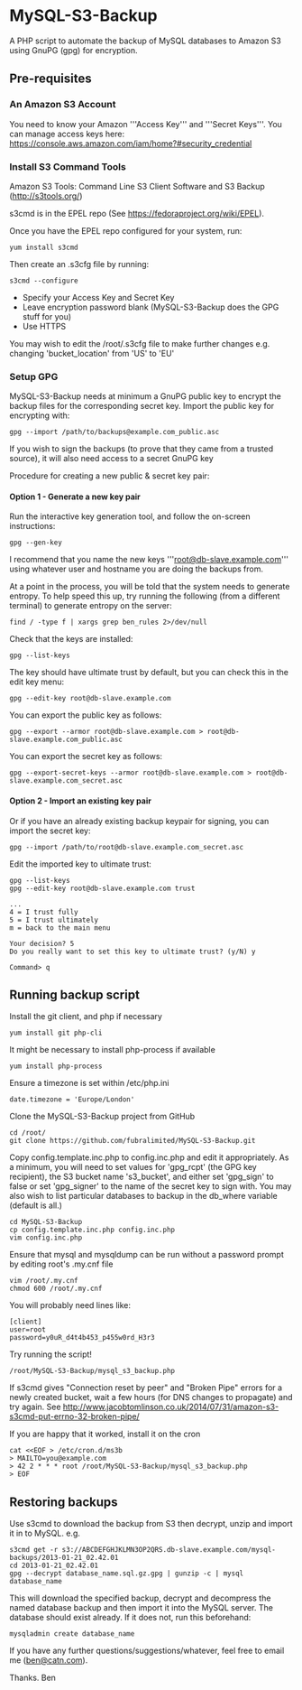 # MySQL-S3-Backup

A PHP script to automate the backup of MySQL databases to Amazon S3 using GnuPG (gpg) for encryption.

## Pre-requisites
### An Amazon S3 Account
You need to know your Amazon '''Access Key''' and '''Secret Keys'''.
You can manage access keys here: https://console.aws.amazon.com/iam/home?#security_credential

### Install S3 Command Tools

Amazon S3 Tools: Command Line S3 Client Software and S3 Backup (http://s3tools.org/)

s3cmd is in the EPEL repo (See https://fedoraproject.org/wiki/EPEL). 

Once you have the EPEL repo configured for your system, run:

    yum install s3cmd

Then create an .s3cfg file by running:

    s3cmd --configure

* Specify your Access Key and Secret Key
* Leave encryption password blank (MySQL-S3-Backup does the GPG stuff for you)
* Use HTTPS

You may wish to edit the /root/.s3cfg file to make further changes
e.g. changing 'bucket_location' from 'US' to 'EU'

### Setup GPG ###

 MySQL-S3-Backup needs at minimum a GnuPG public key to encrypt the backup files for the corresponding secret key.
 Import the public key for encrypting with:

    gpg --import /path/to/backups@example.com_public.asc

If you wish to sign the backups (to prove that they came from a trusted source), it will also need access to a secret GnuPG key

Procedure for creating a new public & secret key pair:

#### Option 1 - Generate a new key pair
Run the interactive key generation tool, and follow the on-screen instructions:

    gpg --gen-key

I recommend that you name the new keys '''root@db-slave.example.com''' using whatever user and hostname you are doing the backups from.

At a point in the process, you will be told that the system needs to generate entropy.
To help speed this up, try running the following (from a different terminal) to generate entropy on the server:

    find / -type f | xargs grep ben_rules 2>/dev/null

Check that the keys are installed:

    gpg --list-keys

The key should have ultimate trust by default, but you can check this in the edit key menu:

    gpg --edit-key root@db-slave.example.com

You can export the public key as follows:

    gpg --export --armor root@db-slave.example.com > root@db-slave.example.com_public.asc

You can export the secret key as follows:

    gpg --export-secret-keys --armor root@db-slave.example.com > root@db-slave.example.com_secret.asc

#### Option 2 - Import an existing key pair

Or if you have an already existing backup keypair for signing, you can import the secret key:

    gpg --import /path/to/root@db-slave.example.com_secret.asc

Edit the imported key to ultimate trust:

    gpg --list-keys
    gpg --edit-key root@db-slave.example.com trust

    ...
    4 = I trust fully
    5 = I trust ultimately
    m = back to the main menu

    Your decision? 5
    Do you really want to set this key to ultimate trust? (y/N) y

    Command> q

####

## Running backup script

Install the git client, and php if necessary

    yum install git php-cli

It might be necessary to install php-process if available

    yum install php-process

Ensure a timezone is set within /etc/php.ini

    date.timezone = 'Europe/London'

Clone the MySQL-S3-Backup project from GitHub

    cd /root/
    git clone https://github.com/fubralimited/MySQL-S3-Backup.git

Copy config.template.inc.php to config.inc.php and edit it appropriately.
As a minimum, you will need to set values for 'gpg_rcpt' (the GPG key recipient), the S3 bucket 
name 's3_bucket', and either set 'gpg_sign' to false or set 'gpg_signer' to the name of the secret key to sign with.
You may also wish to list particular databases to backup in the db_where variable (default is all.)

    cd MySQL-S3-Backup
    cp config.template.inc.php config.inc.php
    vim config.inc.php

Ensure that mysql and mysqldump can be run without a password prompt by editing root's .my.cnf file

    vim /root/.my.cnf
    chmod 600 /root/.my.cnf

You will probably need lines like:

    [client]
    user=root
    password=y0uR_d4t4b453_p455w0rd_H3r3

Try running the script!

    /root/MySQL-S3-Backup/mysql_s3_backup.php

If s3cmd gives "Connection reset by peer" and "Broken Pipe" errors for a newly created bucket, wait a few hours (for DNS changes to propagate) and try again.  See http://www.jacobtomlinson.co.uk/2014/07/31/amazon-s3-s3cmd-put-errno-32-broken-pipe/

If you are happy that it worked, install it on the cron

    cat <<EOF > /etc/cron.d/ms3b
    > MAILTO=you@example.com
    > 42 2 * * * root /root/MySQL-S3-Backup/mysql_s3_backup.php
    > EOF

## Restoring backups

Use s3cmd to download the backup from S3 then decrypt, unzip and import it in to MySQL.  e.g.

    s3cmd get -r s3://ABCDEFGHJKLMN3OP2QRS.db-slave.example.com/mysql-backups/2013-01-21_02.42.01
    cd 2013-01-21_02.42.01
    gpg --decrypt database_name.sql.gz.gpg | gunzip -c | mysql database_name

This will download the specified backup, decrypt and decompress the named database backup and then
import it into the MySQL server. The database should exist already. If it does not, run this beforehand:

    mysqladmin create database_name

If you have any further questions/suggestions/whatever, feel free to email me (ben@catn.com).

Thanks.
Ben
